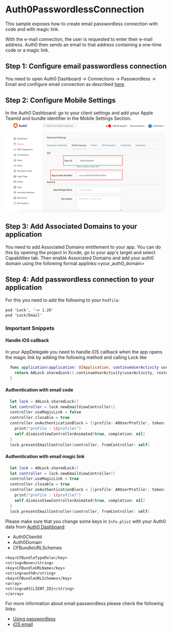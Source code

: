 # Auth0PasswordlessConnection

This sample exposes how to create email passwordless connection with code and with magic link.

With the e-mail connection, the user is requested to enter their e-mail address. Auth0 then sends an email to that address containing a one-time code or a magic link.

## Step 1: Configure email passwordless connection
You need to open Auth0 Dashboard -> Connections -> Passwordless -> Email and configure email connection as described [here](https://auth0.com/docs/connections/passwordless/email). 

## Step 2: Configure Mobile Settings
In the Auth0 Dashboard: go to your client settings and add your Apple TeamId and bundle identifier in the Mobile Settings Section. 
![Mobile Settings](/media/image1.png)

## Step 3: Add Associated Domains to your application
You need to add Associated Domains entitlement to your app. You can do this by opening the project in Xcode, go to your app's target and select Capabilities tab. Then enable Associated Domains and add your auth0 domain using the following format applinks:<your_auth0_domain>


## Step 4: Add passwordless connection to your application
For this you need to add the following to your `Podfile`:
```
pod 'Lock', '~> 1.26'
pod 'Lock/Email'
```

### Important Snippets
#### Handle iOS callback
In your AppDelegate you need to handle iOS callback when the app opens the magic link by adding the following method and calling Lock like
```swift
  func application(application: UIApplication, continueUserActivity userActivity: NSUserActivity, restorationHandler: ([AnyObject]?) -> Void) -> Bool {
    return A0Lock.sharedLock().continueUserActivity(userActivity, restorationHandler: restorationHandler)
  }
```

#### Authentication with email code
```Swift
  let lock = A0Lock.sharedLock()
  let controller = lock.newEmailViewController()
  controller.useMagicLink = false
  controller.closable = true
  controller.onAuthenticationBlock = {(profile: A0UserProfile!, token: A0Token!) -> () in
    print("profile : \(profile)")
    self.dismissViewControllerAnimated(true, completion: nil)
  }
  lock.presentEmailController(controller, fromController: self)
```
#### Authentication with email magic link
```Swift
  let lock = A0Lock.sharedLock()
  let controller = lock.newEmailViewController()
  controller.useMagicLink = true
  controller.closable = true
  controller.onAuthenticationBlock = {(profile: A0UserProfile!, token: A0Token!) -> () in
    print("profile : \(profile)")
    self.dismissViewControllerAnimated(true, completion: nil)
  }
  lock.presentEmailController(controller, fromController: self)
```


Please make sure that you change some keys in `Info.plist` with your Auth0 data from [Auth0 Dashboard](https://manage.auth0.com/#/applications):
- Auth0ClientId
- Auth0Domain
- CFBundleURLSchemes
```
<key>CFBundleTypeRole</key>
<string>None</string>
<key>CFBundleURLName</key>
<string>auth0</string>
<key>CFBundleURLSchemes</key>
<array>
<string>a0{CLIENT_ID}</string>
</array>
```
For more information about email passwordless please check the following links:
- [Using passwordless](https://auth0.com/docs/connections/passwordless/ios)
- [iOS email](https://auth0.com/docs/connections/passwordless/ios-email-objc)
